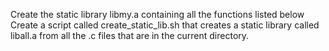 Create the static library libmy.a containing all the functions listed below Create a script called create_static_lib.sh that creates a static library called liball.a from all the .c files that are in the current directory.
